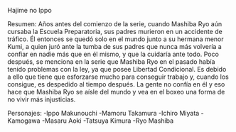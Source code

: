 Hajime no Ippo

Resumen:
Años antes del comienzo de la serie, cuando Mashiba Ryo aún cursaba la Escuela Preparatoria, sus padres murieron en un accidente de tráfico. Él entonces se quedó solo en el mundo junto a su hermana menor Kumi, a quien juró ante la tumba de sus padres que nunca más volvería a confiar en nadie más que en él mismo, y que la cuidaría ante todo. Poco después, se menciona en la serie que Mashiba Ryo en el pasado había tenido problemas con la ley, ya que posee Libertad Condicional. Es debido a ello que tiene que esforzarse mucho para conseguir trabajo y, cuando los consigue, es despedido al tiempo después. La gente no confía en él y eso hace que Mashiba Ryo se aísle del mundo y vea en el boxeo una forma de no vivir más injusticias.

Personajes:
-Ippo Makunouchi
-Mamoru Takamura
-Ichiro Miyata
-Kamogawa
-Masaru Aoki
-Tatsuya Kimura
-Ryo Mashiba
